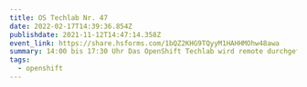 ```yaml
---
title: OS Techlab Nr. 47
date: 2022-02-17T14:39:36.854Z
publishdate: 2021-11-12T14:47:14.358Z
event_link: https://share.hsforms.com/1bQZ2KHG9TQyyM1HAHHMOhw48awa
summary: 14:00 bis 17:30 Uhr Das OpenShift Techlab wird remote durchgeführt.
tags:
  - openshift
---
```

